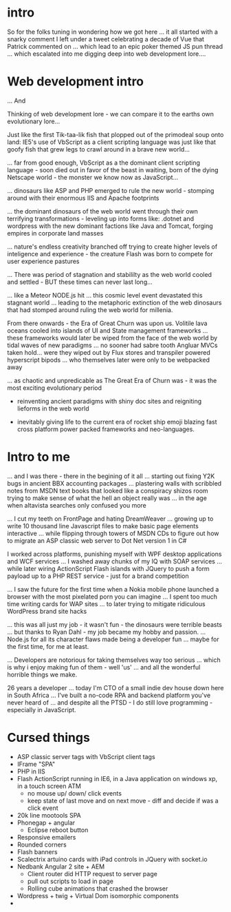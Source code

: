 # intro

So for the folks tuning in wondering how we got here 
... it all started with a snarky comment I left under a tweet celebrating a decade of Vue that Patrick commented on
... which lead to an epic poker themed JS pun thread 
... which escalated into me digging deep into web development lore....

# Web development intro
... And

Thinking of web development lore - we can compare it to the earths own evolutionary lore...

Just like the first Tik-taa-lik fish that plopped out of the primodeal soup onto land: IE5's use of VbScript as a client scripting language was just like that goofy fish that grew legs to crawl around in a brave new world...

... far from good enough, VbScript as a the dominant client scripting language - soon died out in favor of the beast in waiting, born of the dying Netscape world - the monster we know now as JavaScript...

... dinosaurs like ASP and PHP emerged to rule the new world - stomping around with their enormous IIS and Apache footprints

... the dominant dinosaurs of the web world went through their own terrifying transformations - leveling up into forms like: .dotnet and wordpress with the new dominant factions like Java and Tomcat, forging empires in corporate land masses

... nature's endless creativity branched off trying to create higher levels of inteligence and experience - the creature Flash was born to compete for user experience pastures

... There was period of stagnation and stabililty as the web world cooled and settled - BUT these times can never last long...

... like a Meteor NODE.js hit
... this cosmic level event devastated this stagnant world
... leading to the metaphoric extinction of the web dinosaurs that had stomped around ruling the web world for millenia.

From there onwards - the Era of Great Churn was upon us.
Volitile lava oceans cooled into islands of UI and State management frameworks
... these frameworks would later be wiped from the face of the web world by tidal waves of new paradigms 
... no sooner had sabre tooth Angluar MVCs taken hold... were they wiped out by Flux stores and transpiler powered hyperscript bipods
... who themselves later were only to be webpacked away

... as chaotic and unpredicable as The Great Era of Churn was - it was the most exciting evolutionary period 
- reinventing ancient paradigms with shiny doc sites and reigniting lieforms in the web world

- inevitably giving life to the current era of rocket ship emoji blazing fast cross platform power packed frameworks and neo-languages.

# Intro to me

... and I was there - there in the begining of it all
... starting out fixing Y2K bugs in ancient BBX accounting packages
... plastering walls with scribbled notes from MSDN text books that looked like a conspiracy shizos room trying to make sense of what the hell an object really was
... in the age when altavista searches only confused you more 

... I cut my teeth on FrontPage and hating DreamWeaver
... growing up to write 10 thousand line Javascript files to make basic page elements interactive 
... while flipping through towers of MSDN CDs to figure out how to migrate an ASP classic web server to Dot Net version 1 in C# 

I worked across platforms, punishing myself with WPF desktop applications and WCF services
... I washed away chunks of my IQ with SOAP services 
... while later wiring ActionScript Flash islands with JQuery to push a form payload up to a PHP REST service - just for a brand competition

... I saw the future for the first time when a Nokia mobile phone launched a browser with the most pixelated porn you can imagine
... I spent too much time writing cards for WAP sites
... to later trying to mitigate ridiculous WordPress brand site hacks

... this was all just my job - it wasn't fun - the dinosaurs were terrible beasts
... but thanks to Ryan Dahl - my job became my hobby and passion. 
... Node.js for all its character flaws made being a developer fun
... maybe for the first time, for me at least.

... Developers are notorious for taking themselves way too serious
... which is why i enjoy making fun of them - well 'us' 
... and all the wonderful horrible things we make.

26 years a developer
... today I'm CTO of a small indie dev house down here in South Africa
... I've built a no-code RPA and backend platform you've never heard of
... and despite all the PTSD - I do still love programming - especially in JavaScript.




# Cursed things

- ASP classic server tags with VbScript client tags
- IFrame "SPA"
- PHP in IIS
- Flash ActionScript running in IE6, in a Java application on windows xp, in a touch screen ATM
  - no mouse up/ down/ click events
  - keep state of last move and on next move - diff and decide if was a click event
- 20k line mootools SPA
- Phonegap + angular
  - Eclipse reboot button
- Responsive emailers
- Rounded corners
- Flash banners
- Scalectrix artuino cards with iPad controls in JQuery with socket.io
- Nedbank Angular 2 site + AEM 
  - Client router did HTTP request to server page
  - pull out scripts to load in page
  - Rolling cube animations that crashed the browser
- Wordpress + twig + Virtual Dom isomorphic components
- 
